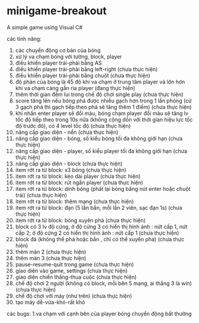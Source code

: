 # minigame-breakout
A simple game using Visual C#

các tính năng:
1. các chuyển động cơ bản của bóng
2. xử lý va chạm bóng với tường, block, player
3. điều khiển player trái-phải bằng AS
4. điều khiển player trái-phải bằng left-right (chưa thực hiện)
5. điều khiển player trái-phải bằng chuột (chưa thực hiện)
6. độ phản của bóng là 45 độ khi va chạm ở trung tâm player và lớn hơn khi va chạm càng gần rìa player (đang thực hiện)
7. thêm thời gian đếm lui trong chế độ chơi single play (chưa thực hiện)
8. score tăng lên nếu bóng phá được nhiều gạch hơn trong 1 lần phóng (cứ 3 gạch phá thì gạch tiếp theo phá sẽ tăng thêm 1 điểm) (chưa thực hiện)
9. khi nhấn enter player sẽ đổi màu, bóng chạm player đổi màu sẽ tăng lv tốc độ tiếp theo trong 10s nữa (không cộng dồn với thời gian hiệu lực tốc độ trước đó), có 4 level tốc độ (chưa thực hiện)
10. nâng cấp giao diện - nền (chưa thực hiện)
11. nâng cấp giao diện - bóng, số kiểu bóng tối đa không giới hạn (chưa thực hiện)
12. nâng cấp giao diện - player, số kiểu player tối đa không giới hạn (chưa thực hiện)
13. nâng cấp giao diện - block (chưa thực hiện)
14. item rớt ra từ block: x3 bóng (chưa thực hiện)
15. item rớt ra từ block: kéo dài player (chưa thực hiện)
16. item rớt ra từ block: rút ngắn player (chưa thực hiện)
17. item rớt ra từ block: dính bóng (phát lại bóng băng nút enter hoặc chuột trái) (chưa thực hiện)
18. item rớt ra từ block: thêm mạng (chưa thực hiện)
19. item rớt ra từ block: đạn (5 lần bắn, mỗi lần 2 viên, sạc đạn 1s) (chưa thực hiện)
20. item rớt ra từ block: bóng xuyên phá (chưa thực hiện)
21. block có 3 lv độ cứng, ở độ cứng 3 có hiển thị hình ảnh : nứt cấp 1, nứt cấp 2; ở độ cứng 2 có hiển thị hình ảnh : nứt cấp 1 (chưa thực hiện)
22. block đá (không thể phá hoặc bắn , chỉ có thể xuyên phá) (chưa thực hiện)
23. thêm màn 2 (chưa thực hiện)
24. thêm màn 3 (chưa thực hiện)
25. pause-resume-quit trong game (chưa thực hiện)
26. giao diện vào game, settings (chưa thực hiện)
27. giao diện chiến thắng-thua cuộc (chưa thực hiện)
28. chế độ chơi 2 người (không có block, mỗi bên 5 mạng, ai thắng 3 là win) (chưa thực hiện)
29. chế độ chơi với máy (như trên) (chưa thực hiện)
30. tạo máy dễ-vừa-khó-rất khó

các bugs:
1.va chạm với cạnh bên của player bóng chuyển động bất thường
